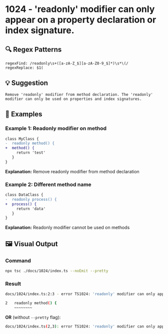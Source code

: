 # 1024 - 'readonly' modifier can only appear on a property declaration or index signature.

## 🔍 Regex Patterns
```regex
regexFind: /readonly\s+([a-zA-Z_$][a-zA-Z0-9_$]*)\s*\(/
regexReplace: $1(
```

## 💡 Suggestion
```text
Remove 'readonly' modifier from method declaration. The 'readonly' modifier can only be used on properties and index signatures.
```

## 📝 Examples

### Example 1: Readonly modifier on method
```diff
class MyClass {
-  readonly method() {
+  method() {
     return 'test'
   }
}
```

**Explanation:** Remove readonly modifier from method declaration

### Example 2: Different method name
```diff
class DataClass {
-  readonly process() {
+  process() {
     return 'data'
   }
}
```

**Explanation:** Readonly modifier cannot be used on methods

## 🖼️ Visual Output
### Command
```bash
npx tsc ./docs/1024/index.ts --noEmit --pretty
```

### Result
```bash
docs/1024/index.ts:2:3 - error TS1024: 'readonly' modifier can only appear on a property declaration or index signature.

2   readonly method() {
    ~~~~~~~~
```

**OR** (without `--pretty` flag):

```bash
docs/1024/index.ts(2,3): error TS1024: 'readonly' modifier can only appear on a property declaration or index signature.
```
